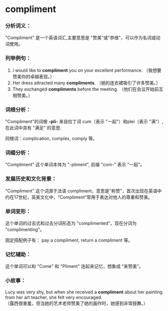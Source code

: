 # compliment

### 分析词义：

  

"Compliment" 是一个英语词汇,主要意思是 "赞美"或"恭维"，可以作为名词或动词使用。

  

### 列举例句：

  

1.  I would like to **compliment** you on your excellent performance. （我想要赞美你的卓越表现。）
2.  Her dress attracted many **compliments**. （她的连衣裙吸引了许多赞美。）
3.  They exchanged **compliments** before the meeting. （他们在会议开始前互相赞美。）

  

### 词根分析：

  

"Compliment"的词根 **\-pli-** 来自拉丁词 cum（表示 "一起"）和plei（表示 "满"）,在此词中具有 "满足" 的意思.

  

同根词：complication, complex, comply 等。

  

### 词缀分析：

  

"Compliment" 这个单词本体为 "-pliment", 前缀 "com-" 表示 "一起”。

  

### 发展历史和文化背景：

  

"Compliment" 这个词源于法语 compliment，意思是"称赞"，首次出现在英语中约在17世纪，英美文化中，“Compliment”常用于表达对他人的尊重和赞美。

  

### 单词变形：

  

这个单词的过去式和过去分词形态为 "complimented"，现在分词为 "complimenting"。

  

固定搭配例子有： pay a compliment, return a compliment 等。

  

### 记忆辅助：

  

这个单词可以和 "Come" 和 "Pliment" 连起来记忆，想象成 “来赞美”。

  

### 小故事：

  

Lucy was very shy, but when she received a **compliment** about her painting from her art teacher, she felt very encouraged.  
（露西很害羞，但当她的艺术老师赞美了她的画作时，她感到非常鼓舞。）

